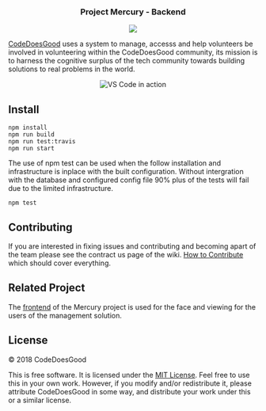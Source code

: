 <div>
    <h3 align="center">Project Mercury - Backend</h3>
    <p align="center">
    <a href="https://travis-ci.org/CodeDoesGood/MercuryBack"><img src="https://img.shields.io/travis/CodeDoesGood/MercuryBack/develop.svg?style=flat-square"></a>
    </p>
</div>


[CodeDoesGood](http://codedoesgood.org/) uses a system to manage, accesss and help volunteers be involved in volunteering within the CodeDoesGood community, its mission is to harness the cognitive surplus of the tech community towards building solutions to real problems in the world.

<p align="center">
  <img alt="VS Code in action" src="https://i.imgur.com/6K1SnL4.png">
</p>

## Install
    npm install
    npm run build
    npm run test:travis
    npm run start

The use of npm test can be used when the follow installation and infrastructure is inplace with the built configuration. Without intergration with the database and configured config file 90% plus of the tests will fail due to the limited infrastructure. 

    npm test

## Contributing

If you are interested in fixing issues and contributing and becoming apart of the team please see the contract us page of the wiki. [How to Contribute](https://github.com/CodeDoesGood/business/wiki/*-Contact-Us) which should cover everything.

## Related Project
The [frontend](https://github.com/CodeDoesGood/MercuryFront) of the Mercury project is used for the face and viewing for the users of the management solution.



## License

&copy; 2018 CodeDoesGood

This is free software. It is licensed under the [MIT License](http://opensource.org/licenses/MIT). Feel free to use this in your own work. However, if you modify and/or redistribute it, please attribute CodeDoesGood in some way, and distribute your work under this or a similar license.
